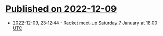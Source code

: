 # [Published on 2022-12-09](index.md)

* [2022-12-09, 23:12:44](https://lobste.rs/s/u07ba8/racket_meet_up_saturday_7_january_at_18_00) - [Racket meet-up Saturday 7 January at 18:00 UTC](https://racket.discourse.group/t/racket-meet-up-saturday-7-january-at-18-00-utc/1547?u=spdegabrielle)
